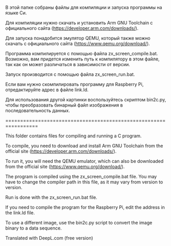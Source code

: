 В этой папке собраны файлы для компиляции и запуска программы на языке Си.

Для компиляции нужно скачать и установить Arm GNU Toolchain с официального сайта (https://developer.arm.com/downloads/).

Для запуска понадобится эмулятор QEMU, который также можно скачать с официального сайта (https://www.qemu.org/download/).

Программа компилируется с помощью файла zx_screen_compile.bat. Возможно, вам придется изменить путь к компилятору в этом файле, так как он может различаться в зависимости от версии.

Запуск производится с помощью файла zx_screen_run.bat.

Если вам нужно скомпилировать программу для Raspberry Pi, отредактируйте адрес в файле link.ld.

Для использования другой картинки воспользуйтесь скриптом bin2c.py, чтобы преобразовать бинарный файл изображения в последовательность данных.

=================================================================

This folder contains files for compiling and running a C program.

To compile, you need to download and install Arm GNU Toolchain from the official site (https://developer.arm.com/downloads/).

To run it, you will need the QEMU emulator, which can also be downloaded from the official site (https://www.qemu.org/download/).

The program is compiled using the zx_screen_compile.bat file. You may have to change the compiler path in this file, as it may vary from version to version.

Run is done with the zx_screen_run.bat file.

If you need to compile the program for the Raspberry Pi, edit the address in the link.ld file.

To use a different image, use the bin2c.py script to convert the image binary to a data sequence.

Translated with DeepL.com (free version)
